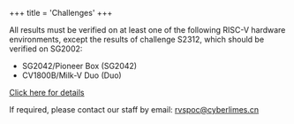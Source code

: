 +++
title = 'Challenges'
+++

All results must be verified on at least one of the following RISC-V hardware environments, except the results of challenge S2312, which should be verified on SG2002:

- SG2042/Pioneer Box (SG2042)
- CV1800B/Milk-V Duo (Duo)

[Click here for details](/en/introduction/)

If required, please contact our staff by email: [rvspoc@cyberlimes.cn](mailto:rvspoc@cyberlimes.cn)
